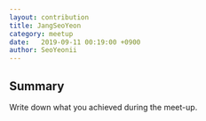 ```yaml
---
layout: contribution
title: JangSeoYeon
category: meetup
date:   2019-09-11 00:19:00 +0900
author: SeoYeonii
---
```


## Summary
Write down what you achieved during the meet-up.
